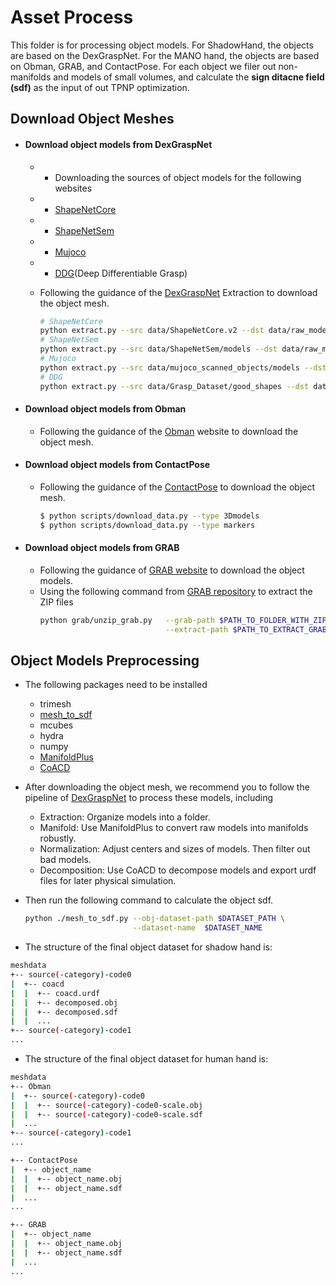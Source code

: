 # Asset Process

This folder is for processing object models. For ShadowHand, the objects are based on the DexGraspNet. For the MANO hand, the objects are based on Obman, GRAB, and ContactPose.
For each object we filer out non-manifolds and models of small volumes, and calculate the **sign ditacne field (sdf)** as the input of out TPNP optimization. 

## Download Object Meshes
  - #### Download object models from DexGraspNet
    - -  Downloading the sources of object models for the following websites
    - -  [ShapeNetCore](https://shapenet.org/)
    - -  [ShapeNetSem](https://shapenet.org/)
    - -  [Mujoco](https://github.com/kevinzakka/mujoco_scanned_objects)
    - -  [DDG](https://gamma.umd.edu/researchdirections/grasping/differentiable_grasp_planner)(Deep Differentiable Grasp)

    - Following the guidance of the [DexGraspNet](https://github.com/PKU-EPIC/DexGraspNet/tree/main/asset_process) Extraction to download the object mesh.
      ```bash
      # ShapeNetCore
      python extract.py --src data/ShapeNetCore.v2 --dst data/raw_models --set core # replace data root with yours
      # ShapeNetSem
      python extract.py --src data/ShapeNetSem/models --dst data/raw_models --set sem --meta data/ShapeNetSem/metadata.csv
      # Mujoco
      python extract.py --src data/mujoco_scanned_objects/models --dst data/raw_models --set mujoco
      # DDG
      python extract.py --src data/Grasp_Dataset/good_shapes --dst data/raw_models --set ddg
      ```
      
   - #### Download object models from Obman
      - Following the guidance of the [Obman](https://hassony2.github.io/obman) website to download the object mesh.

   - #### Download object models from ContactPose
      - Following the guidance of the [ContactPose](https://github.com/facebookresearch/ContactPose/blob/main/docs/doc.md#downloading-data) to download the object mesh.
        
        ```bash
        $ python scripts/download_data.py --type 3Dmodels
        $ python scripts/download_data.py --type markers
        ```

   - #### Download object models from GRAB
     -  Following the guidance of [GRAB website](https://grab.is.tue.mpg.de/) to download the object models.
     -  Using the following command from [GRAB repository](https://github.com/otaheri/GRAB)  to extract the ZIP files
        ```bash
        python grab/unzip_grab.py   --grab-path $PATH_TO_FOLDER_WITH_ZIP_FILES \
                                    --extract-path $PATH_TO_EXTRACT_GRAB_DATASET_TO
        ```


## Object Models Preprocessing
- The following packages need to be installed
    -  trimesh
    -  [mesh_to_sdf](https://github.com/marian42/mesh_to_sdf)
    -  mcubes
    -  hydra
    -  numpy
    -  [ManifoldPlus](https://github.com/hjwdzh/ManifoldPlus)
    -  [CoACD](https://github.com/SarahWeiii/CoACD)

- After downloading the object mesh, we recommend you to follow the pipeline of [DexGraspNet](https://github.com/PKU-EPIC/DexGraspNet/tree/main/asset_process) to process these models, including 
  -  Extraction: Organize models into a folder.
  -  Manifold: Use ManifoldPlus to convert raw models into manifolds robustly.
  -  Normalization: Adjust centers and sizes of models. Then filter out bad models.
  -  Decomposition: Use CoACD to decompose models and export urdf files for later physical simulation.

- Then run the following command to calculate the object sdf.  
    ```bash
    python ./mesh_to_sdf.py --obj-dataset-path $DATASET_PATH \
                            --dataset-name  $DATASET_NAME 
    ```

- The structure of the final object dataset for shadow hand is:
```bash
meshdata
+-- source(-category)-code0
|  +-- coacd
|  |  +-- coacd.urdf
|  |  +-- decomposed.obj
|  |  +-- decomposed.sdf
|  |  ...
+-- source(-category)-code1
...
```
- The structure of the final object dataset for human hand is:
```bash
meshdata
+-- Obman
|  +-- source(-category)-code0
|  |  +-- source(-category)-code0-scale.obj
|  |  +-- source(-category)-code0-scale.sdf
|  ...
+-- source(-category)-code1
...

+-- ContactPose
|  +-- object_name
|  |  +-- object_name.obj
|  |  +-- object_name.sdf
|  ...
...

+-- GRAB
|  +-- object_name
|  |  +-- object_name.obj
|  |  +-- object_name.sdf
|  ...
...


